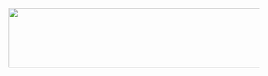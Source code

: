 <div align="center">

<a href="https://github.com/devxb/gitanimals/">
  <img src="https://render.gitanimals.org/lines/ha-nabi?pet-id=573344785899600971" height="120" width="600" align=right/>
</a>

<div align="center">
